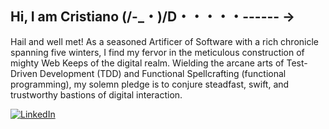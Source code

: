 ## Hi, I am Cristiano (/-_・)/D・・・・・------ →

Hail and well met! As a seasoned Artificer of Software with a rich chronicle spanning five winters, I find my fervor in the meticulous construction of mighty Web Keeps of the digital realm. Wielding the arcane arts of Test-Driven Development (TDD) and Functional Spellcrafting (functional programming), my solemn pledge is to conjure steadfast, swift, and trustworthy bastions of digital interaction.

<a href="https://www.linkedin.com/in/ccarvalho-dev/" target="_blank"><img src="https://img.shields.io/badge/LinkedIn-%230077B5.svg?&style=flat-square&logo=linkedin&logoColor=white" alt="LinkedIn"></a>
